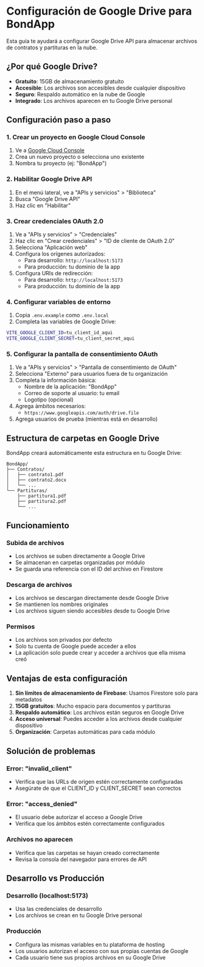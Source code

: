 # Configuración de Google Drive para BondApp

Esta guía te ayudará a configurar Google Drive API para almacenar archivos de contratos y partituras en la nube.

## ¿Por qué Google Drive?

- **Gratuito**: 15GB de almacenamiento gratuito
- **Accesible**: Los archivos son accesibles desde cualquier dispositivo
- **Seguro**: Respaldo automático en la nube de Google
- **Integrado**: Los archivos aparecen en tu Google Drive personal

## Configuración paso a paso

### 1. Crear un proyecto en Google Cloud Console

1. Ve a [Google Cloud Console](https://console.cloud.google.com/)
2. Crea un nuevo proyecto o selecciona uno existente
3. Nombra tu proyecto (ej: "BondApp")

### 2. Habilitar Google Drive API

1. En el menú lateral, ve a "APIs y servicios" > "Biblioteca"
2. Busca "Google Drive API"
3. Haz clic en "Habilitar"

### 3. Crear credenciales OAuth 2.0

1. Ve a "APIs y servicios" > "Credenciales"
2. Haz clic en "Crear credenciales" > "ID de cliente de OAuth 2.0"
3. Selecciona "Aplicación web"
4. Configura los orígenes autorizados:
   - Para desarrollo: `http://localhost:5173`
   - Para producción: tu dominio de la app
5. Configura URIs de redirección:
   - Para desarrollo: `http://localhost:5173`
   - Para producción: tu dominio de la app

### 4. Configurar variables de entorno

1. Copia `.env.example` como `.env.local`
2. Completa las variables de Google Drive:

```bash
VITE_GOOGLE_CLIENT_ID=tu_client_id_aqui
VITE_GOOGLE_CLIENT_SECRET=tu_client_secret_aqui
```

### 5. Configurar la pantalla de consentimiento OAuth

1. Ve a "APIs y servicios" > "Pantalla de consentimiento de OAuth"
2. Selecciona "Externo" para usuarios fuera de tu organización
3. Completa la información básica:
   - Nombre de la aplicación: "BondApp"
   - Correo de soporte al usuario: tu email
   - Logotipo (opcional)
4. Agrega ámbitos necesarios:
   - `https://www.googleapis.com/auth/drive.file`
5. Agrega usuarios de prueba (mientras está en desarrollo)

## Estructura de carpetas en Google Drive

BondApp creará automáticamente esta estructura en tu Google Drive:

```
BondApp/
├── Contratos/
│   ├── contrato1.pdf
│   ├── contrato2.docx
│   └── ...
└── Partituras/
    ├── partitura1.pdf
    ├── partitura2.pdf
    └── ...
```

## Funcionamiento

### Subida de archivos
- Los archivos se suben directamente a Google Drive
- Se almacenan en carpetas organizadas por módulo
- Se guarda una referencia con el ID del archivo en Firestore

### Descarga de archivos
- Los archivos se descargan directamente desde Google Drive
- Se mantienen los nombres originales
- Los archivos siguen siendo accesibles desde tu Google Drive

### Permisos
- Los archivos son privados por defecto
- Solo tu cuenta de Google puede acceder a ellos
- La aplicación solo puede crear y acceder a archivos que ella misma creó

## Ventajas de esta configuración

1. **Sin límites de almacenamiento de Firebase**: Usamos Firestore solo para metadatos
2. **15GB gratuitos**: Mucho espacio para documentos y partituras
3. **Respaldo automático**: Los archivos están seguros en Google Drive
4. **Acceso universal**: Puedes acceder a los archivos desde cualquier dispositivo
5. **Organización**: Carpetas automáticas para cada módulo

## Solución de problemas

### Error: "invalid_client"
- Verifica que las URLs de origen estén correctamente configuradas
- Asegúrate de que el CLIENT_ID y CLIENT_SECRET sean correctos

### Error: "access_denied"
- El usuario debe autorizar el acceso a Google Drive
- Verifica que los ámbitos estén correctamente configurados

### Archivos no aparecen
- Verifica que las carpetas se hayan creado correctamente
- Revisa la consola del navegador para errores de API

## Desarrollo vs Producción

### Desarrollo (localhost:5173)
- Usa las credenciales de desarrollo
- Los archivos se crean en tu Google Drive personal

### Producción
- Configura las mismas variables en tu plataforma de hosting
- Los usuarios autorizan el acceso con sus propias cuentas de Google
- Cada usuario tiene sus propios archivos en su Google Drive
